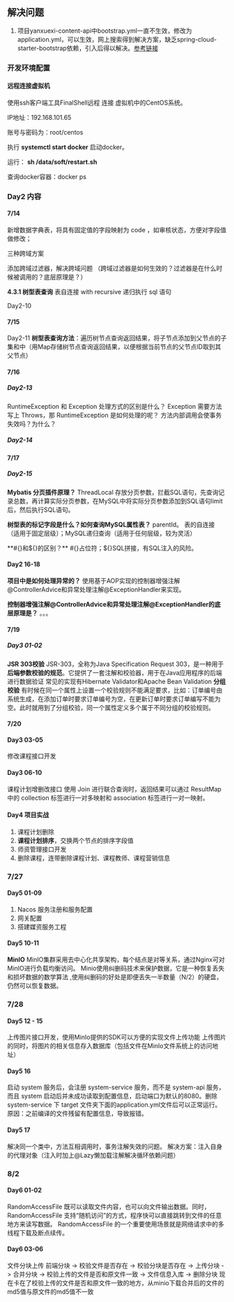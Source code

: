 ## 解决问题

1. 项目yanxuexi-content-api中bootstrap.yml一直不生效，修改为application.yml，可以生效，网上搜索得到解决方案，缺乏spring-cloud-starter-bootstrap依赖，引入后得以解决。[参考链接](https://blog.csdn.net/qq_34871626/article/details/112887269)

### 开发环境配置

#### 远程连接虚拟机

使用ssh客户端工具FinalShell远程 连接 虚拟机中的CentOS系统。

IP地址：192.168.101.65

账号与密码为：root/centos

执行 **systemctl start docker** 启动docker。

运行： **sh /data/soft/restart.sh**  

查询docker容器：docker ps

### Day2 内容

#### 7/14

新增数据字典表，将具有固定值的字段映射为 code ，如审核状态，方便对字段值做修改；

三种跨域方案

添加跨域过滤器，解决跨域问题 （跨域过滤器是如何生效的？过滤器是在什么时候被调用的？底层原理是？）

**4.3.1 树型表查询** 	表自连接	with recursive 递归执行 sql 语句 

Day2-10

#### 7/15

Day2-11 **树型表查询方法**：遍历树节点查询返回结果，将子节点添加到父节点的子集和中（用Map存储树节点查询返回结果，以便根据当前节点的父节点ID取到其父节点）

#### 7/16
##### Day2-13 
RuntimeException 和 Exception 处理方式的区别是什么？ Exception 需要方法写上 Throws，那 RuntimeException 是如何处理的呢？
方法内部调用会使事务失效吗？为什么？
##### Day2-14

#### 7/17
##### Day2-15
**Mybatis 分页插件原理？**
ThreadLocal 存放分页参数，拦截SQL语句，先查询记录总数，再计算实际分页参数，在MySQL中将实际分页参数添加到SQL语句limit后，然后执行SQL语句。

**树型表的标记字段是什么？如何查询MySQL属性表？**
parentId。
表的自连接（适用于固定层级）；MySQL递归查询（适用于任何层级，较为灵活）

**#{}和${}的区别？**
#{}占位符；${}SQL拼接，有SQL注入的风险。

#### Day2 16-18
**项目中是如何处理异常的？**
使用基于AOP实现的控制器增强注解@ControllerAdvice和异常处理注解@ExceptionHandler来实现。

**控制器增强注解@ControllerAdvice和异常处理注解@ExceptionHandler的底层原理是？**
。。。

#### 7/19
##### Day3 01-02
**JSR 303校验**
JSR-303，全称为Java Specification Request 303，是一种用于**后端参数校验的规范**。它提供了一套注解和校验器，用于在Java应用程序的后端进行数据验证
常见的实现有Hibernate Validator和Apache Bean Validation
**分组校验**
有时候在同一个属性上设置一个校验规则不能满足要求，比如：订单编号由系统生成，在添加订单时要求订单编号为空，在更新订单时要求订单编写不能为空。此时就用到了分组校验，同一个属性定义多个属于不同分组的校验规则。

#### 7/20
#### Day3 03-05
修改课程接口开发

#### Day3 06-10
课程计划增删改接口
使用 Join 进行联合查询时，返回结果可以通过 ResultMap 中的 collection 标签进行一对多映射和 association 标签进行一对一映射。

#### Day4 项目实战
1. 课程计划删除
2. **课程计划排序**，交换两个节点的排序字段值
3. 师资管理接口开发
4. 删除课程，连带删除课程计划、课程教师、课程营销信息

### 7/27
#### Day5 01-09
1. Nacos 服务注册和服务配置
2. 网关配置
3. 搭建媒资服务工程

#### Day5 10-11
**MinIO**
MinIO集群采用去中心化共享架构，每个结点是对等关系，通过Nginx可对MinIO进行负载均衡访问。
Minio使用纠删码技术来保护数据，它是一种恢复丢失和损坏数据的数学算法 ,使用纠删码的好处是即便丢失一半数量（N/2）的硬盘，仍然可以恢复数据。

### 7/28
#### Day5 12 - 15
上传图片接口开发，使用MinIo提供的SDK可以方便的实现文件上传功能
上传图片的同时，将图片的相关信息存入数据库（包括文件在MinIo文件系统上的访问地址）

#### Day5 16
启动 system 服务后，会注册 system-service 服务，而不是 system-api 服务，而且 system 启动后并未成功读取到配置信息，启动端口为默认的8080。删除 system-service 下 target 文件夹下面的application.yml文件后可以正常运行。
原因：之前编译的文件残留有配置信息，导致报错。

#### Day5 17
解决同一个类中，方法互相调用时，事务注解失效的问题。
解决方案：注入自身的代理对象（注入时加上@Lazy懒加载注解解决循环依赖问题）

### 8/2
#### Day6 01-02
RandomAccessFile 既可以读取文件内容，也可以向文件输出数据。同时，RandomAccessFile 支持“随机访问”的方式，程序快可以直接跳转到文件的任意地方来读写数据。
RandomAccessFile 的一个重要使用场景就是网络请求中的多线程下载及断点续传。

#### Day6 03-06
文件分块上传
前端分块 -> 校验文件是否存在 -> 校验分块是否存在 -> 上传分块 -> 合并分块 -> 校验上传的文件是否和原文件一致 -> 文件信息入库 -> 删除分块
现在卡在了校验上传的文件是否和原文件一致的地方，从minio下载合并后的文件的md5值与原文件的md5值不一致